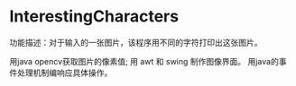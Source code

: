 # InterestingCharacters

功能描述：对于输入的一张图片，该程序用不同的字符打印出这张图片。

用java opencv获取图片的像素值;
用 awt 和 swing 制作图像界面。
用java的事件处理机制编响应具体操作。
